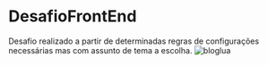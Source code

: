 # DesafioFrontEnd
Desafio realizado a partir de determinadas regras de configurações necessárias mas com assunto de tema a escolha.
![bloglua](https://github.com/MateusOliveira991/ProjetoBlogLua/assets/142065746/248062ad-b642-40ef-a8ea-7b92d887ab53)

